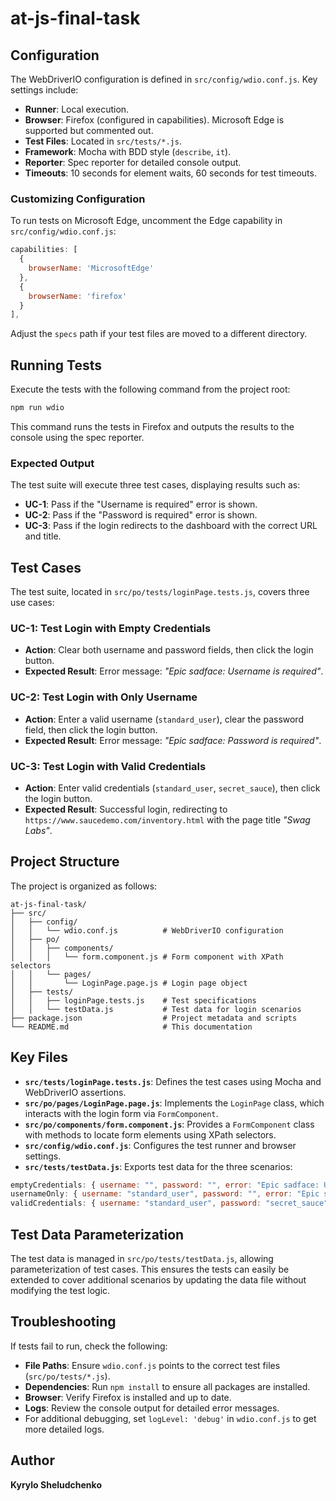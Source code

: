 # at-js-final-task

## Configuration

The WebDriverIO configuration is defined in `src/config/wdio.conf.js`. Key settings include:

- **Runner**: Local execution.
- **Browser**: Firefox (configured in capabilities). Microsoft Edge is supported but commented out.
- **Test Files**: Located in `src/tests/*.js`.
- **Framework**: Mocha with BDD style (`describe`, `it`).
- **Reporter**: Spec reporter for detailed console output.
- **Timeouts**: 10 seconds for element waits, 60 seconds for test timeouts.

### Customizing Configuration

To run tests on Microsoft Edge, uncomment the Edge capability in `src/config/wdio.conf.js`:
```js
capabilities: [
  {
    browserName: 'MicrosoftEdge'
  },
  {
    browserName: 'firefox'
  }
],
```

Adjust the `specs` path if your test files are moved to a different directory.

## Running Tests

Execute the tests with the following command from the project root:

```sh
npm run wdio
```

This command runs the tests in Firefox and outputs the results to the console using the spec reporter.

### Expected Output

The test suite will execute three test cases, displaying results such as:

- **UC-1**: Pass if the "Username is required" error is shown.
- **UC-2**: Pass if the "Password is required" error is shown.
- **UC-3**: Pass if the login redirects to the dashboard with the correct URL and title.

## Test Cases

The test suite, located in `src/po/tests/loginPage.tests.js`, covers three use cases:

### **UC-1: Test Login with Empty Credentials**
- **Action**: Clear both username and password fields, then click the login button.
- **Expected Result**: Error message: *"Epic sadface: Username is required"*.

### **UC-2: Test Login with Only Username**
- **Action**: Enter a valid username (`standard_user`), clear the password field, then click the login button.
- **Expected Result**: Error message: *"Epic sadface: Password is required"*.

### **UC-3: Test Login with Valid Credentials**
- **Action**: Enter valid credentials (`standard_user`, `secret_sauce`), then click the login button.
- **Expected Result**: Successful login, redirecting to `https://www.saucedemo.com/inventory.html` with the page title *"Swag Labs"*.

## Project Structure

The project is organized as follows:

```
at-js-final-task/
├── src/
│   ├── config/
│   │   └── wdio.conf.js          # WebDriverIO configuration
│   ├── po/
│   │   ├── components/
│   │   │   └── form.component.js # Form component with XPath selectors
│   │   └── pages/
│   │       └── LoginPage.page.js # Login page object
│   ├── tests/
│   │   ├── loginPage.tests.js    # Test specifications
│   │   └── testData.js           # Test data for login scenarios
├── package.json                  # Project metadata and scripts
└── README.md                     # This documentation
```

## Key Files

- **`src/tests/loginPage.tests.js`**: Defines the test cases using Mocha and WebDriverIO assertions.
- **`src/po/pages/LoginPage.page.js`**: Implements the `LoginPage` class, which interacts with the login form via `FormComponent`.
- **`src/po/components/form.component.js`**: Provides a `FormComponent` class with methods to locate form elements using XPath selectors.
- **`src/config/wdio.conf.js`**: Configures the test runner and browser settings.
- **`src/tests/testData.js`**: Exports test data for the three scenarios:

```js
emptyCredentials: { username: "", password: "", error: "Epic sadface: Username is required" }
usernameOnly: { username: "standard_user", password: "", error: "Epic sadface: Password is required" }
validCredentials: { username: "standard_user", password: "secret_sauce", error: "" }
```

## Test Data Parameterization

The test data is managed in `src/po/tests/testData.js`, allowing parameterization of test cases. This ensures the tests can easily be extended to cover additional scenarios by updating the data file without modifying the test logic.

## Troubleshooting

If tests fail to run, check the following:

- **File Paths**: Ensure `wdio.conf.js` points to the correct test files (`src/po/tests/*.js`).
- **Dependencies**: Run `npm install` to ensure all packages are installed.
- **Browser**: Verify Firefox is installed and up to date.
- **Logs**: Review the console output for detailed error messages.
- For additional debugging, set `logLevel: 'debug'` in `wdio.conf.js` to get more detailed logs.

## Author

**Kyrylo Sheludchenko**